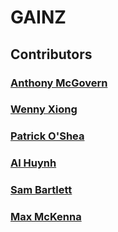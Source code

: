# GAINZ

## Contributors
### [Anthony McGovern](https://github.com/code402b)
### [Wenny Xiong](https://github.com/WennyXiong)
### [Patrick O'Shea](https://github.com/PatMan817)
### [Al Huynh](https://github.com/Albertthuynh94)
### [Sam Bartlett](https://github.com/samkbe)
### [Max McKenna](https://github.com/mmckenna34)
